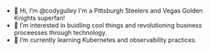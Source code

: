 - 👋 Hi, I’m @codygulley I'm a Pittsburgh Steelers and Vegas Golden Knights superfan!  
- 👀 I’m interested in buidling cool things and revolutioning business proceesses through technology.
- 🌱 I’m currently learning Kubernetes and observability practices. 

<!---
codygulley/codygulley is a ✨ special ✨ repository because its `README.md` (this file) appears on your GitHub profile.
You can click the Preview link to take a look at your changes.
--->
